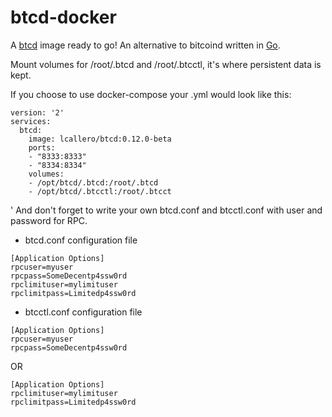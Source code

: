 # btcd-docker
A [btcd] image ready to go! An alternative to bitcoind written in [Go].

Mount volumes for /root/.btcd and /root/.btcctl, it's where persistent data is kept.

If you choose to use docker-compose your .yml would look like this:
```
version: '2'
services:
  btcd:
    image: lcallero/btcd:0.12.0-beta
    ports:
    - "8333:8333"
    - "8334:8334"
    volumes:
    - /opt/btcd/.btcd:/root/.btcd
    - /opt/btcd/.btcctl:/root/.btcct
```
'
And don't forget to write your own btcd.conf and btcctl.conf with user and password for RPC. 
* btcd.conf configuration file
```
[Application Options]
rpcuser=myuser
rpcpass=SomeDecentp4ssw0rd
rpclimituser=mylimituser
rpclimitpass=Limitedp4ssw0rd
```
* btcctl.conf configuration file
```
[Application Options]
rpcuser=myuser
rpcpass=SomeDecentp4ssw0rd
```
OR
```
[Application Options]
rpclimituser=mylimituser
rpclimitpass=Limitedp4ssw0rd
```

[Go]:https://golang.org/
[btcd]:https://github.com/btcsuite/btcd
